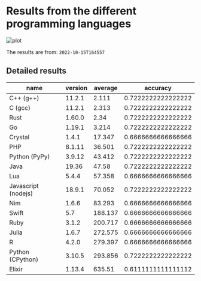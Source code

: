 # Results from the different programming languages

![plot](./assets/latest/combined_results.png "Speed comparison of programming languages")

The results are from: `2022-10-15T164557`

## Detailed results

| name                | version | average | accuracy           |
| ------------------- | ------- | ------- | ------------------ |
| C++ (g++)           | 11.2.1  | 2.111   | 0.7222222222222222 |
| C (gcc)             | 11.2.1  | 2.313   | 0.7222222222222222 |
| Rust                | 1.60.0  | 2.34    | 0.7222222222222222 |
| Go                  | 1.19.1  | 3.214   | 0.7222222222222222 |
| Crystal             | 1.4.1   | 17.347  | 0.6666666666666666 |
| PHP                 | 8.1.11  | 36.501  | 0.7222222222222222 |
| Python (PyPy)       | 3.9.12  | 43.412  | 0.7222222222222222 |
| Java                | 19.36   | 47.58   | 0.7222222222222222 |
| Lua                 | 5.4.4   | 57.358  | 0.6666666666666666 |
| Javascript (nodejs) | 18.9.1  | 70.052  | 0.7222222222222222 |
| Nim                 | 1.6.6   | 83.293  | 0.6666666666666666 |
| Swift               | 5.7     | 188.137 | 0.6666666666666666 |
| Ruby                | 3.1.2   | 200.717 | 0.6666666666666666 |
| Julia               | 1.6.7   | 272.575 | 0.6666666666666666 |
| R                   | 4.2.0   | 279.397 | 0.6666666666666666 |
| Python (CPython)    | 3.10.5  | 293.856 | 0.7222222222222222 |
| Elixir              | 1.13.4  | 635.51  | 0.6111111111111112 |
